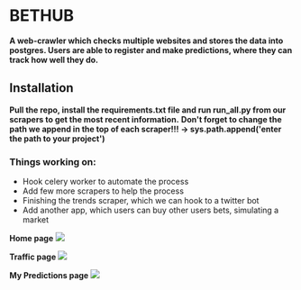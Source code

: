 <h1>BETHUB</h1>
    <b>A web-crawler which checks multiple websites and stores the data into postgres.
    Users are able to register and make predictions, where they can track how well they do.</b>

<h2>Installation</h2>
    <b>Pull the repo, install the requirements.txt file and run run_all.py from our scrapers to get the most recent information.</b>
    <b>Don't forget to change the path we append in the top of each scraper!!! -> </b>
    <b>sys.path.append('enter the path to your project')</b>
    
<h3>Things working on:</h3>
<ul>
    <li>Hook celery worker to automate the process</li>
    <li>Add few more scrapers to help the process</li>
    <li>Finishing the trends scraper, which we can hook to a twitter bot</li>
    <li>Add another app, which users can buy other users bets, simulating a market</li>
</ul>


<b>Home page</b>
<img src="https://serving.photos.photobox.com/423441703eacb98820c852c44a01910b85bb87fb7963daa70de8157f03f18080496893ab.jpg">

<b>Traffic page</b>
<img src="https://serving.photos.photobox.com/01677102f72fb8ddd15b2f030a58ae3618c81f94a3a752e9f48190b1df2d2127e2cc9b30.jpg">

<b>My Predictions page</b>
<img src="https://serving.photos.photobox.com/196257956148bcb2543a9c79ea01e3f1a444bfff015480db8a2bdd3923f08bb0574c12c3.jpg">
